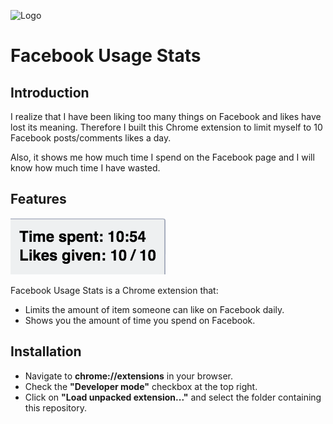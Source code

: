 ![Logo](icon-128.png)

Facebook Usage Stats
======================

## Introduction

I realize that I have been liking too many things on Facebook and likes have lost its meaning. Therefore I built this Chrome extension to limit myself to 10 Facebook posts/comments likes a day.

Also, it shows me how much time I spend on the Facebook page and I will know how much time I have wasted.

## Features

![Screenshot](box.png)

Facebook Usage Stats is a Chrome extension that:
- Limits the amount of item someone can like on Facebook daily.
- Shows you the amount of time you spend on Facebook.

## Installation

- Navigate to **chrome://extensions** in your browser.
- Check the **"Developer mode"** checkbox at the top right.
- Click on **"Load unpacked extension..."** and select the folder containing this repository.
